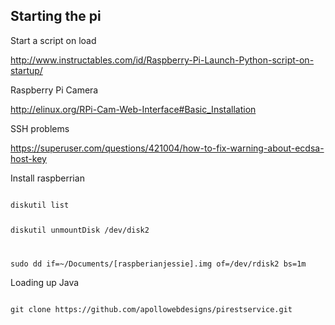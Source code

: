 ## Starting the pi

Start a script on load

http://www.instructables.com/id/Raspberry-Pi-Launch-Python-script-on-startup/

Raspberry Pi Camera

http://elinux.org/RPi-Cam-Web-Interface#Basic_Installation

SSH problems

https://superuser.com/questions/421004/how-to-fix-warning-about-ecdsa-host-key

Install raspberrian

<code>
diskutil list

diskutil unmountDisk /dev/disk2

sudo dd if=~/Documents/[raspberianjessie].img of=/dev/rdisk2 bs=1m
</code>

Loading up Java

<code>
git clone https://github.com/apollowebdesigns/pirestservice.git
</code>
